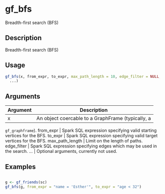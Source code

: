 # gf_bfs


Breadth-first search (BFS)




## Description

Breadth-first search (BFS)





## Usage
```r
gf_bfs(x, from_expr, to_expr, max_path_length = 10, edge_filter = NULL,
  ...)
```




## Arguments


Argument      |Description
------------- |----------------
x | An object coercable to a GraphFrame (typically, a
``gf_graphframe``).
from_expr | Spark SQL expression specifying valid starting vertices for the BFS.
to_expr | Spark SQL expression specifying valid target vertices for the BFS.
max_path_length | Limit on the length of paths.
edge_filter | Spark SQL expression specifying edges which may be used in the search.
... | Optional arguments, currently not used.






## Examples

```r

g <- gf_friends(sc)
gf_bfs(g, from_expr = "name = 'Esther'", to_expr = "age < 32")

```




